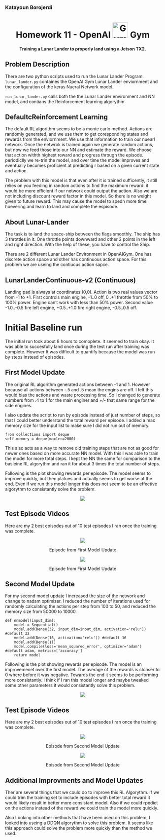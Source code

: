 <h3>
  Katayoun Borojerdi
<h3>

<h1 align="center">
  Homework 11 - OpenAI
  <img src="https://gym.openai.com/assets/dist/home/header/home-icon-54c30e2345.svg" alt="Gym" width="50">
  Gym
</h1>

<h4 align="center">
  Training a Lunar Lander to properly land using a Jetson TX2.
</h4>

## Problem Description
There are two python scripts used to run the Lunar Lander Program.
```lunar_lander.py```
containes the OpenAI Gym Lunar Lander enviornment and the configuration of the keras Nueral Network model.

```run_lunar_lander.py```
calls both the the Lunar Lander environment and NN model, and contians the Reinforcement learning algorythm.

## DefaultcReinforcement Learning 
The default RL algorithm  seems to be a monte carlo method. Actions are randomly generated, and we use them to get coresponding states and rewards from the enviornment. We use that information to train our nuearl network. Once the netwrok is trained again we generate random actions, but now we feed those into our NN and estimate the reward. We choose that action withth highest reward and progress through the episode. periodiclly we re-trin the model, and over time the model improves and eventually becomes proficient at predicting r based on a given current state and action.

The problem with this model is that even after it is trained sufficently, it still relies on you feeding in random actions to find the maximum reward. it would be more efficient if our network could output the action. Also we are not including discount reward factor in this model. So there is no weight given to future reward. This may cause the model to spedn more time hoevering and learn to land and complete the espisode.

## About Lunar-Lander
The task is to land the space-ship between the flags smoothly. The ship has 3 throttles in it. One throttle points downward and other 2 points in the left and right direction. With the help of these, you have to control the Ship.

There are 2 different Lunar Lander Environment in OpenAIGym. One has discrete action space and other has continuous action space. For this problem we are useing the contiuous action sapce.

## LunarLanderContinuous-v2 (Continuous)
Landing pad is always at coordinates (0,0). Action is two real values vector from -1 to +1. First controls main engine, -1..0 off, 0..+1 throttle from 50% to 100% power. Engine can’t work with less than 50% power. Second value -1.0..-0.5 fire left engine, +0.5..+1.0 fire right engine, -0.5..0.5 off.

# Initial Baseline run
The initial run took about 8 hours to comoplete. It seemed to train okay. It was able to succesfully land once during the test run after training was complete. However It was difficult to quantify because the model was run by steps instead of episodes.

## First Model Update
The original RL algorithm generated actions between -1 and 1. However because all actions between -.5 and .5 mean the engins are off. I felt this would bias the actions and waste processing time. So I changed to generate numbers from .4 to 1 for the main enginer and +/- that same range for the side engines.

I also update the script to run by episode instead of just number of steps, so that I could better understand the total reward per episode. I added a max memory size for the input list to make sure I did not run out of memory. 

```
from collections import deque
self.memory = deque(maxlen=2000)
```

This also acts as a way to remove old training steps that are not as good for newer ones based on more accurate NN model. With this I was able to train the model for more total steps. I kept the NN the same for comparison to the basleine RL algorythm and ran it for about 3 times the total number of steps.

Following is the plot showing rewards per episode. The model seems to improve quickly, but then platues and actually seems to get worse at the end. Even if we run this model longer this does not seem to be an effective algorythm to consistantly solve the problem.

<div align="center">
<img src="../HW11/Run1Files/Model_Update_1.svg">
 </div>


## Test Episode Videos
Here are my 2 best episodes out of 10 test episodes I ran once the training was complete.
  
<div align="center">
<img src="../HW11/videos/Lunar_lander_run1.gif">
<p>Episode from First Model Update</p>
</div>

<div align="center">
<img src="../HW11/videos/Lunar_lander_run2.gif">
<p>Episode from First Model Update</p>
</div>

## Second Model Update
For my second model update I increased the size of the network and change to nadam optimizer. I reduced the number of iterations used for randomly calculating the actions per step from 100 to 50, and reduced the memory size from 50000 to 10000.

```
def nnmodel(input_dim):
    model = Sequential()
    model.add(Dense(32, input_dim=input_dim, activation='relu')) #default 32
    model.add(Dense(16, activation='relu')) #default 16
    model.add(Dense(1))
    model.compile(loss='mean_squared_error', optimizer='adam') #default adam, metrics=['accuracy']
    return model
```

Following is the plot showing rewards per episode. The model is an improvemenet over the first model. The average of the rewards is cloaser to 0 where before it was negative. Towards the end it seems to be performing more consistantly. I think if I ran this model longer and maybe tweeked some other parameters it would consistantly solve this problem.

<div align="center">
<img src="../HW11/Run2files/Model_Update_2.svg">
</div>

## Test Episode Videos
Here are my 2 best episodes out of 10 test episodes I ran once the training was complete.
  
<div align="center">
<img src="../HW11/videos/Lunar_lander_run3.gif">
<p>Episode from Second Model Update</p>
</div>

<div align="center">
<img src="../HW11/videos/Lunar_lander_run4.gif">
<p>Episode from Second Model Update</p>
</div>

## Additional Improvments and Model Updates
Ther are several things that we could do to improve this RL Algorythm. If we could trim the training set to include episodes with better total reward it would likely result in better more consistant model. Also if we could rpedict on the actions instead of the reward we could train the model more quickly.

Also Looking into other methods that have been used on this problem, I looked into useing a DDQN algorythm to solve this problem. It seems like this approach could solve the problem more quickly than the method we used.
